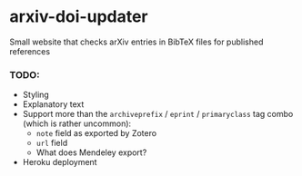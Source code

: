 # arxiv-doi-updater
Small website that checks arXiv entries in BibTeX files for published references


### TODO:

 * Styling
 * Explanatory text
 * Support more than the `archiveprefix` / `eprint` / `primaryclass` tag combo (which is rather uncommon):
   * `note` field as exported by Zotero
   * `url` field
   * What does Mendeley export?
 * Heroku deployment

